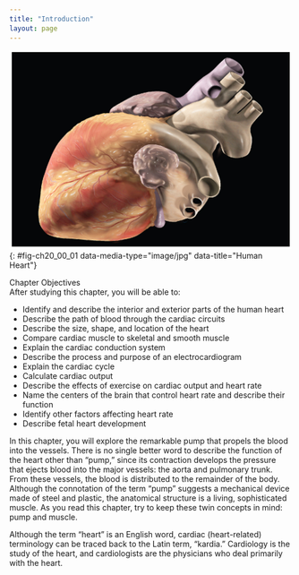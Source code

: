 ```yaml
---
title: "Introduction"
layout: page
---
```



<?cnx.eoc class="summary" title="Chapter Review"?>

<?cnx.eoc class="interactive-exercise" title="Interactive Link Questions"?>

<?cnx.eoc class="multiple-choice" title="Review Questions" ?>

<?cnx.eoc class="free-response" title="Critical Thinking Questions"?>

 ![This photo shows a human heart.](../resources/2000_Human_Heart_Photo.jpg "This artist&#x2019;s conception of the human heart suggests a powerful engine&#x2014;not inappropriate for a muscular pump that keeps the body continually supplied with&#xA0;blood. (credit: Patrick J. Lynch)"){: #fig-ch20_00_01 data-media-type="image/jpg" data-title="Human Heart"}

<div data-type="note" class="chapter-objectives" markdown="1">
<div data-type="title">
Chapter Objectives
</div>
After studying this chapter, you will be able to:

* Identify and describe the interior and exterior parts of the human heart
* Describe the path of blood through the cardiac circuits
* Describe the size, shape, and location of the heart
* Compare cardiac muscle to skeletal and smooth muscle
* Explain the cardiac conduction system
* Describe the process and purpose of an electrocardiogram
* Explain the cardiac cycle
* Calculate cardiac output
* Describe the effects of exercise on cardiac output and heart rate
* Name the centers of the brain that control heart rate and describe their function
* Identify other factors affecting heart rate
* Describe fetal heart development

</div>

In this chapter, you will explore the remarkable pump that propels the blood into the vessels. There is no single better word to describe the function of the heart other than “pump,” since its contraction develops the pressure that ejects blood into the major vessels: the aorta and pulmonary trunk. From these vessels, the blood is distributed to the remainder of the body. Although the connotation of the term “pump” suggests a mechanical device made of steel and plastic, the anatomical structure is a living, sophisticated muscle. As you read this chapter, try to keep these twin concepts in mind: pump and muscle.

Although the term “heart” is an English word, cardiac (heart-related) terminology can be traced back to the Latin term, “kardia.” Cardiology is the study of the heart, and cardiologists are the physicians who deal primarily with the heart.

